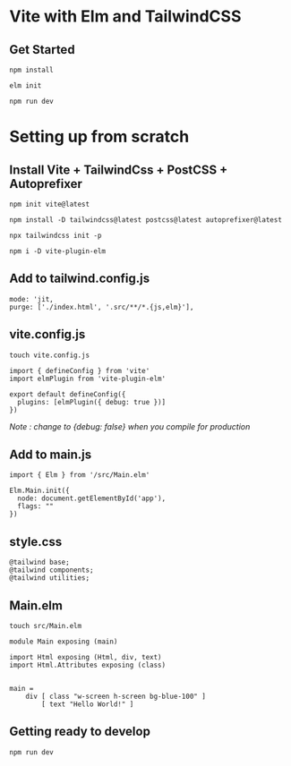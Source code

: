 # Vite with Elm and TailwindCSS

## Get Started

`npm install`

`elm init`

`npm run dev`


# Setting up from scratch

## Install Vite + TailwindCss + PostCSS + Autoprefixer

`npm init vite@latest`

`npm install -D tailwindcss@latest postcss@latest autoprefixer@latest`

`npx tailwindcss init -p`

`npm i -D vite-plugin-elm`

## Add to tailwind.config.js

```
mode: 'jit,
purge: ['./index.html', '.src/**/*.{js,elm}'],
```

## vite.config.js
`touch vite.config.js`

```
import { defineConfig } from 'vite'
import elmPlugin from 'vite-plugin-elm'

export default defineConfig({
  plugins: [elmPlugin({ debug: true })]
})
```

*Note : change to {debug: false} when you compile for production*

## Add to main.js

```
import { Elm } from '/src/Main.elm'

Elm.Main.init({
  node: document.getElementById('app'),
  flags: ""
})
```


## style.css

```
@tailwind base;
@tailwind components;
@tailwind utilities;
```

## Main.elm

`touch src/Main.elm`

```
module Main exposing (main)

import Html exposing (Html, div, text)
import Html.Attributes exposing (class)


main =
    div [ class "w-screen h-screen bg-blue-100" ]
        [ text "Hello World!" ]

```

## Getting ready to develop

`npm run dev`


